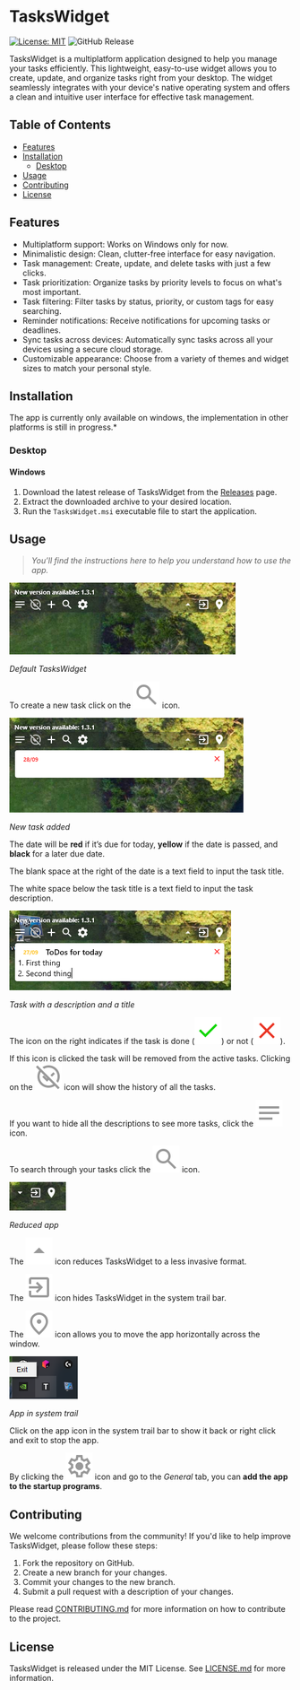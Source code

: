 TasksWidget
===========

[![License: MIT](https://img.shields.io/badge/License-MIT-green.svg)](https://opensource.org/licenses/MIT) ![GitHub Release](https://img.shields.io/github/v/release/elfefe/taskswidget) 


TasksWidget is a multiplatform application designed to help you manage your tasks efficiently. This lightweight, easy-to-use widget allows you to create, update, and organize tasks right from your desktop. The widget seamlessly integrates with your device's native operating system and offers a clean and intuitive user interface for effective task management.

Table of Contents
-----------------

* [Features](#features)
* [Installation](#installation)
    * [Desktop](#desktop)
* [Usage](#usage)
* [Contributing](#contributing)
* [License](#license)

Features
--------

* Multiplatform support: Works on Windows only for now.
* Minimalistic design: Clean, clutter-free interface for easy navigation.
* Task management: Create, update, and delete tasks with just a few clicks.
* Task prioritization: Organize tasks by priority levels to focus on what's most important.
* Task filtering: Filter tasks by status, priority, or custom tags for easy searching.
* Reminder notifications: Receive notifications for upcoming tasks or deadlines.
* Sync tasks across devices: Automatically sync tasks across all your devices using a secure cloud storage.
* Customizable appearance: Choose from a variety of themes and widget sizes to match your personal style.

Installation
------------

The app is currently only available on windows, the implementation in other platforms is still in progress.* 

### Desktop

#### Windows

1.  Download the latest release of TasksWidget from the [Releases](https://github.com/elfefe/TasksWidget/releases) page.
2.  Extract the downloaded archive to your desired location.
3.  Run the `TasksWidget.msi` executable file to start the application.

Usage
-----

> *You’ll find the instructions here to help you understand how to use the app.*

![image.png](./medias/image.png)

*Default TasksWidget*

To create a new task click on the ![add](./medias/search_24dp_999999_FILL0_wght400_GRAD0_opsz24%20(1).svg) icon.

![](./medias/Capture%20d%E2%80%99%C3%A9cran%202024-09-28%20195256.png)

*New task added*

The date will be **red** if it’s due for today, **yellow** if the date is passed, and **black** for a later due date.

The blank space at the right of the date is a text field to input the task title.

The white space below the task title is a text field to input the task description.

![](./medias/Capture%20d%E2%80%99%C3%A9cran%202024-09-28%20200003.png)

*Task with a description and a title*

The icon on the right indicates if the task is done (![done](./medias/check_24dp_0ED600_FILL0_wght400_GRAD0_opsz24.svg)) or not (![undone](./medias/close_24dp_EA3323_FILL0_wght400_GRAD0_opsz24.svg)).

If this icon is clicked the task will be removed from the active tasks. Clicking on the ![history](./medias/unpublished_24dp_999999_FILL0_wght400_GRAD0_opsz24.svg) icon will show the history of all the tasks.

If you want to hide all the descriptions to see more tasks, click the ![description](./medias/notes_24dp_999999_FILL0_wght400_GRAD0_opsz24.svg) icon.

To search through your tasks click the ![search](./medias/search_24dp_999999_FILL0_wght400_GRAD0_opsz24.svg) icon.

![](./medias/Capture%20d%E2%80%99%C3%A9cran%202024-09-28%20201232.png)

*Reduced app*

The ![reduce](./medias/arrow_drop_up_24dp_999999_FILL0_wght400_GRAD0_opsz24.svg) icon reduces TasksWidget to a less invasive format.

The ![hide](./medias/exit_to_app_24dp_999999_FILL0_wght400_GRAD0_opsz24.svg) icon hides TasksWidget in the system trail bar.

The ![location](./medias/location_on_24dp_999999_FILL0_wght400_GRAD0_opsz24.svg) icon allows you to move the app horizontally across the window.

![](./medias/Capture%20d%E2%80%99%C3%A9cran%202024-09-28%20201346.png)

*App in system trail*

Click on the app icon in the system trail bar to show it back or right click and exit to stop the app.

By clicking the ![settings](./medias/settings_24dp_999999_FILL0_wght400_GRAD0_opsz24.svg) icon and go to the *General* tab, you can __add the app to the startup programs__.

Contributing
------------

We welcome contributions from the community! If you'd like to help improve TasksWidget, please follow these steps:

1.  Fork the repository on GitHub.
2.  Create a new branch for your changes.
3.  Commit your changes to the new branch.
4.  Submit a pull request with a description of your changes.

Please read [CONTRIBUTING.md](CONTRIBUTING.md) for more information on how to contribute to the project.

License
-------

TasksWidget is released under the MIT License. See [LICENSE.md](LICENSE.md) for more information.